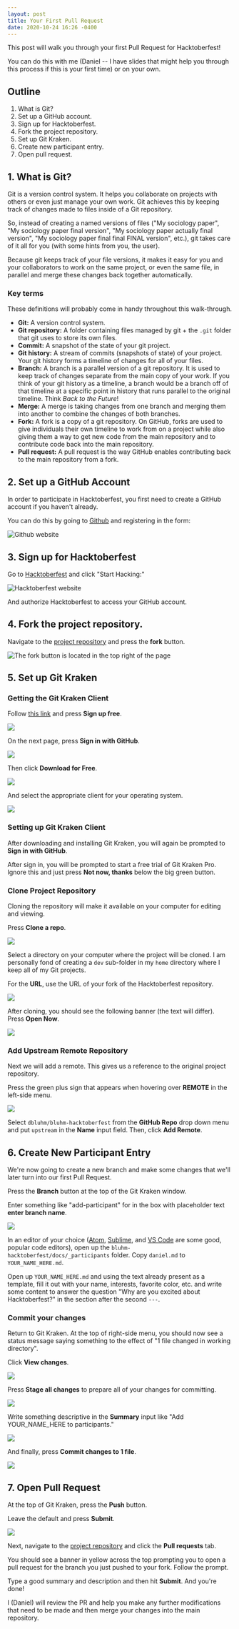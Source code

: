 ```yaml
---
layout: post
title: Your First Pull Request
date: 2020-10-24 16:26 -0400
---
```


This post will walk you through your first Pull Request for Hacktoberfest!

You can do this with me (Daniel -- I have slides that might help you through
this process if this is your first time) or on your own.

## Outline

1. What is Git?
2. Set up a GitHub account.
3. Sign up for Hacktoberfest.
4. Fork the project repository.
5. Set up Git Kraken.
6. Create new participant entry.
7. Open pull request.

## 1. What is Git?

Git is a version control system. It helps you collaborate on projects with
others or even just manage your own work. Git achieves this by keeping track of
changes made to files inside of a Git repository.

So, instead of creating a named versions of files ("My sociology paper", "My
sociology paper final version", "My sociology paper actually final version", "My
sociology paper final final FINAL version", etc.), git takes care of it all for
you (with some hints from you, the user).

Because git keeps track of your file versions, it makes it easy for you and your
collaborators to work on the same project, or even the same file, in parallel
and merge these changes back together automatically.

### Key terms

These definitions will probably come in handy throughout this walk-through.

- **Git:** A version control system.
- **Git repository:** A folder containing files managed by git + the `.git`
  folder that git uses to store its own files.
- **Commit:** A snapshot of the state of your git project.
- **Git history:** A stream of commits (snapshots of state) of your project. Your
  git history forms a timeline of changes for all of your files.
- **Branch:** A branch is a parallel version of a git repository. It is used to
  keep track of changes separate from the main copy of your work. If you think
  of your git history as a timeline, a branch would be a branch off of that
  timeline at a specific point in history that runs parallel to the original
  timeline. Think _Back to the Future_!
- **Merge:** A merge is taking changes from one branch and merging them into
  another to combine the changes of both branches.
- **Fork:** A fork is a copy of a git repository. On GitHub, forks are used to
  give individuals their own timeline to work from on a project while also
  giving them a way to get new code from the main repository and to contribute
  code back into the main repository.
- **Pull request:** A pull request is the way GitHub enables contributing back
  to the main repository from a fork.

## 2. Set up a GitHub Account

In order to participate in Hacktoberfest, you first need to create a GitHub
account if you haven't already.

You can do this by going to [Github](https://github.com) and registering in the
form:

![Github website]({{site.baseurl}}/assets/images/github_signup.png)

## 3. Sign up for Hacktoberfest

Go to [Hacktoberfest](https://hacktoberfest.digitalocean.com/) and click "Start
Hacking:"

![Hacktoberfest website]({{site.baseurl}}/assets/images/hacktoberfest_start_hacking.png)

And authorize Hacktoberfest to access your GitHub account.

## 4. Fork the project repository.

Navigate to the [project repository](https://github.com/dbluhm/bluhm-hacktoberfest)
and press the **fork** button.

![The fork button is located in the top right of the
page]({{site.baseurl}}/assets/images/fork_button.jpeg)

## 5. Set up Git Kraken

### Getting the Git Kraken Client

Follow [this link](https://www.gitkraken.com/invite/96o3BqpL) and press **Sign
up free**.

![]({{site.baseurl}}/assets/images/gk_signup.png)

On the next page, press **Sign in with GitHub**.

![]({{site.baseurl}}/assets/images/gk_signin.png)

Then click **Download for Free**.

![]({{site.baseurl}}/assets/images/gk_download.png)

And select the appropriate client for your operating system.

![]({{site.baseurl}}/assets/images/gk_client_download.png)

### Setting up Git Kraken Client

After downloading and installing Git Kraken, you will again be prompted to
**Sign in with GitHub**.

After sign in, you will be prompted to start a free trial of Git Kraken Pro.
Ignore this and just press **Not now, thanks** below the big green button.

### Clone Project Repository

Cloning the repository will make it available on your computer for editing and
viewing.

Press **Clone a repo**.

![]({{site.baseurl}}/assets/images/gk_clone.png)

Select a directory on your computer where the project will be cloned. I am
personally fond of creating a `dev` sub-folder in my `home` directory where I
keep all of my Git projects.

For the **URL**, use the URL of your fork of the Hacktoberfest repository.

![]({{site.baseurl}}/assets/images/gk_clone_dialog.png)

After cloning, you should see the following banner (the text will differ). Press
**Open Now**.

![]({{site.baseurl}}/assets/images/gk_clone_successful.png)

### Add Upstream Remote Repository

Next we will add a remote. This gives us a reference to the original project
repository.

Press the green plus sign that appears when hovering over **REMOTE** in the
left-side menu.

![]({{site.baseurl}}/assets/images/gk_remote_add.png)

Select `dbluhm/bluhm-hacktoberfest` from the **GitHub Repo** drop down menu and
put `upstream` in the **Name** input field. Then, click **Add Remote**.

## 6. Create New Participant Entry

We're now going to create a new branch and make some changes that we'll later
turn into our first Pull Request.

Press the **Branch** button at the top of the Git Kraken window.

Enter something like "add-participant" for in the box with placeholder text
**enter branch name**.

![]({{site.baseurl}}/assets/images/gk_branch.png)

In an editor of your choice ([Atom][atom], [Sublime][sublime], and [VS
Code][vscode] are some good, popular code editors), open up the
`bluhm-hacktoberfest/docs/_participants` folder. Copy `daniel.md` to
`YOUR_NAME_HERE.md`.

Open up `YOUR_NAME_HERE.md` and using the text already
present as a template, fill it out with your name, interests, favorite color,
etc. and write some content to answer the question "Why are you excited about
Hacktoberfest?" in the section after the second `---`.

### Commit your changes

Return to Git Kraken. At the top of right-side menu, you should now see a status
message saying something to the effect of "1 file changed in working directory".

Click **View changes**.

![]({{site.baseurl}}/assets/images/gk_view_changes.png)

Press **Stage all changes** to prepare all of your changes for committing.

![]({{site.baseurl}}/assets/images/gk_stage.png)

Write something descriptive in the **Summary** input like "Add YOUR_NAME_HERE to
participants."

![]({{site.baseurl}}/assets/images/gk_commit.png)

And finally, press **Commit changes to 1 file**.

![]({{site.baseurl}}/assets/images/gk_commit_ready.png)

[atom]: https://atom.io
[sublime]: https://www.sublimetext.com
[vscode]: https://code.visualstudio.com

## 7. Open Pull Request

At the top of Git Kraken, press the **Push** button.

Leave the default and press **Submit**.

![]({{site.baseurl}}/assets/images/gk_push.png)

Next, navigate to the [project repository](https://github.com/dbluhm/bluhm-hacktoberfest)
and click the **Pull requests** tab.

You should see a banner in yellow across the top prompting you to open a pull
request for the branch you just pushed to your fork. Follow the prompt.

Type a good summary and description and then hit **Submit**. And you're done!

I (Daniel) will review the PR and help you make any further modifications that
need to be made and then merge your changes into the main repository.
